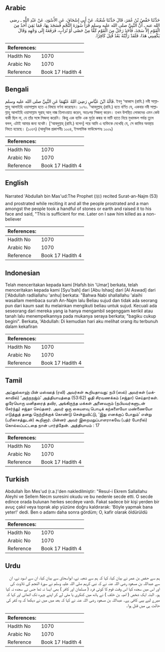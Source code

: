 ## Arabic


<div dir="rtl" lang="ar" style={{fontSize:'larger',backgroundColor:'#f8f9fa',padding:20}}>
حَدَّثَنَا حَفْصُ بْنُ عُمَرَ، قَالَ حَدَّثَنَا شُعْبَةُ، عَنْ أَبِي إِسْحَاقَ، عَنِ الأَسْوَدِ، عَنْ عَبْدِ اللَّهِ ـ رضى الله عنه ـ أَنَّ النَّبِيَّ صلى الله عليه وسلم قَرَأَ سُورَةَ النَّجْمِ فَسَجَدَ بِهَا، فَمَا بَقِيَ أَحَدٌ مِنَ الْقَوْمِ إِلاَّ سَجَدَ، فَأَخَذَ رَجُلٌ مِنَ الْقَوْمِ كَفًّا مِنْ حَصًى أَوْ تُرَابٍ، فَرَفَعَهُ إِلَى وَجْهِهِ وَقَالَ يَكْفِينِي هَذَا، فَلَقَدْ رَأَيْتُهُ بَعْدُ قُتِلَ كَافِرًا‏.‏
</div>
<div style={{backgroundColor:'#f8f9fa',padding:20, marginBottom: 10}}><table> <thead> <tr> <th>References:</th> <th></th> </tr> </thead> <tbody><tr><td>Hadith No</td><td>1070</td></tr><tr><td>Arabic No</td><td>1070</td></tr><tr><td>Reference</td><td>Book 17 Hadith 4</td></tr></tbody></table></div>

## Bengali


<div dir="ltr" lang="bn" style={{fontSize:'larger',backgroundColor:'#f8f9fa',padding:20}}>
قَالَهُ ابْنُ عَبَّاسٍ رَضِيَ اللهُ عَنْهُمَا عَنِ النَّبِيِّ صلى الله عليه وسلم. ইবনু ‘আব্বাস (রাযি.) নবী সাল্লাল্লাহু আলাইহি ওয়াসাল্লাম হতে এ বিষয়ে বর্ণনা করেছেন। ১০৭০. ‘আবদুল্লাহ্ (রাযি.) হতে বর্ণিত যে, একবার নবী সাল্লাল্লাহু আলাইহি ওয়াসাল্লাম সূরাহ্ আন্ নাজ্ম তিলাওয়াত করেন, অতঃপর সিজদা্ করেন। তখন উপস্থিত লোকদের এমন কেউ বাকী ছিল না, যে তাঁর সঙ্গে সিজদা্ করেনি। কিন্তু এক ব্যক্তি এক মুঠো কঙ্কর বা মাটি হাতে নিয়ে মুখমন্ডল পর্যন্ত তুলে বলল, এটাই আমার জন্য যথেষ্ট। [‘আবদুল্লাহ্ (রাযি.) বলেন] পরে আমি এ ব্যক্তিকে দেখেছি যে, সে কাফির অবস্থায় নিহত হয়েছে। (১০৬৭) (আধুনিক প্রকাশনীঃ ১০০৪, ইসলামিক ফাউন্ডেশনঃ ১০০৯)
</div>
<div style={{backgroundColor:'#f8f9fa',padding:20, marginBottom: 10}}><table> <thead> <tr> <th>References:</th> <th></th> </tr> </thead> <tbody><tr><td>Hadith No</td><td>1070</td></tr><tr><td>Arabic No</td><td>1070</td></tr><tr><td>Reference</td><td>Book 17 Hadith 4</td></tr></tbody></table></div>

## English


<div dir="ltr" lang="en" style={{fontSize:'larger',backgroundColor:'#f8f9fa',padding:20}}>
Narrated 'Abdullah bin Mas'ud:The Prophet (ﷺ) recited Surat-an-Najm (53) and prostrated while reciting it and all the people prostrated and a man amongst the people took a handful of stones or earth and raised it to his face and said, "This is sufficient for me. Later on I saw him killed as a non-believer
</div>
<div style={{backgroundColor:'#f8f9fa',padding:20, marginBottom: 10}}><table> <thead> <tr> <th>References:</th> <th></th> </tr> </thead> <tbody><tr><td>Hadith No</td><td>1070</td></tr><tr><td>Arabic No</td><td>1070</td></tr><tr><td>Reference</td><td>Book 17 Hadith 4</td></tr></tbody></table></div>

## Indonesian


<div dir="ltr" lang="id" style={{fontSize:'larger',backgroundColor:'#f8f9fa',padding:20}}>
Telah menceritakan kepada kami [Hafsh bin 'Umar] berkata, telah menceritakan kepada kami [Syu'bah] dari [Abu Ishaq] dari [Al Aswad] dari ['Abdullah radliallahu 'anhu] berkata: "Bahwa Nabi shallallahu 'alaihi wasallam membaca surah An-Najm lalu Beliau sujud dan tidak ada seorang pun dari kaum saat itu melainkan mengikuti beliau untuk sujud. Kecuali ada seseorang dari mereka yang ia hanya mengambil segenggam kerikil atau tanah lalu menempelkannya pada mukanya seraya berkata; "bagiku cukup begini". Berkata, 'Abdullah: Di kemudian hari aku melihat orang itu terbunuh dalam kekafiran
</div>
<div style={{backgroundColor:'#f8f9fa',padding:20, marginBottom: 10}}><table> <thead> <tr> <th>References:</th> <th></th> </tr> </thead> <tbody><tr><td>Hadith No</td><td>1070</td></tr><tr><td>Arabic No</td><td>1070</td></tr><tr><td>Reference</td><td>Book 17 Hadith 4</td></tr></tbody></table></div>

## Tamil


<div dir="ltr" lang="ta" style={{fontSize:'larger',backgroundColor:'#f8f9fa',padding:20}}>
அப்துல்லாஹ் பின் மஸ்ஊத் (ரலி) அவர்கள் கூறியதாவது: நபி (ஸல்) அவர்கள் (மக்காவில்) ‘அந்நநஜ்ம்’ அத்தியாயத்தை (53:62) ஓதி சிரவணக்கம் (சஜ்தா) செய்தார்கள். ஒரேயொரு மனிதரைத் தவிர, அங்கிருந்த மக்கள் அனைவரும் (நபியவர்களுடன் சேர்ந்து) சஜ்தா செய்தனர். அவர் ஒரு கையளவு பொடிக் கற்களையோ மண்ணையோ எடுத்துத் தனது நெற்றிக்குக் கொண்டு சென்றுவிட்டு, ‘இது எனக்குப் போதும்’ என்று (பரிகாசத்துடன்) கூறினார். பின்னர் அவர் இறைமறுப்பாளராகவே (பத்ர் போரில்) கொல்லப்பட்டதை நான் பார்த்தேன். அத்தியாயம் : 17
</div>
<div style={{backgroundColor:'#f8f9fa',padding:20, marginBottom: 10}}><table> <thead> <tr> <th>References:</th> <th></th> </tr> </thead> <tbody><tr><td>Hadith No</td><td>1070</td></tr><tr><td>Arabic No</td><td>1070</td></tr><tr><td>Reference</td><td>Book 17 Hadith 4</td></tr></tbody></table></div>

## Turkish


<div dir="ltr" lang="tr" style={{fontSize:'larger',backgroundColor:'#f8f9fa',padding:20}}>
Abdullah İbn Mes'ud (r.a.)'den nakledilmiştir: "Resul-i Ekrem Sallallahu Aleyhi ve Sellem Necm suresini okudu ve bu nedenle secde etti. O secde edince orada bulunan herkes secdeye vardı. Fakat sadece bir kişi yerden bir avuç çakıl veya toprak alıp yüzüne doğru kaldırarak: 'Böyle yapmak bana yeter!' dedi. Ben o adamı daha sonra gördüm; O, kafir olarak öldürüldü
</div>
<div style={{backgroundColor:'#f8f9fa',padding:20, marginBottom: 10}}><table> <thead> <tr> <th>References:</th> <th></th> </tr> </thead> <tbody><tr><td>Hadith No</td><td>1070</td></tr><tr><td>Arabic No</td><td>1070</td></tr><tr><td>Reference</td><td>Book 17 Hadith 4</td></tr></tbody></table></div>

## Urdu


<div dir="rtl" lang="ur" style={{fontSize:'larger',backgroundColor:'#f8f9fa',padding:20}}>
ہم سے حفص بن عمر نے بیان کیا، کہا کہ ہم سے شعبہ نے، ابواسحاق سے بیان کیا، ان سے اسود نے، ان سے عبداللہ بن مسعود رضی اللہ عنہ نے کہ نبی کریم صلی اللہ علیہ وسلم نے سورۃ النجم کی تلاوت کی اور اس میں سجدہ کیا اس وقت قوم کا کوئی فرد ( مسلمان اور کافر ) بھی ایسا نہ تھا جس نے سجدہ نہ کیا ہو۔ البتہ ایک شخص ( امیہ بن خلف ) نے ہاتھ میں کنکری یا مٹی لے کر اپنے چہرہ تک اٹھائی اور کہا کہ میرے لیے یہی کافی ہے۔ عبداللہ بن مسعود رضی اللہ عنہ نے کہا کہ بعد میں میں نے دیکھا کہ وہ کفر کی حالت ہی میں قتل ہوا۔
</div>
<div style={{backgroundColor:'#f8f9fa',padding:20, marginBottom: 10}}><table> <thead> <tr> <th>References:</th> <th></th> </tr> </thead> <tbody><tr><td>Hadith No</td><td>1070</td></tr><tr><td>Arabic No</td><td>1070</td></tr><tr><td>Reference</td><td>Book 17 Hadith 4</td></tr></tbody></table></div>